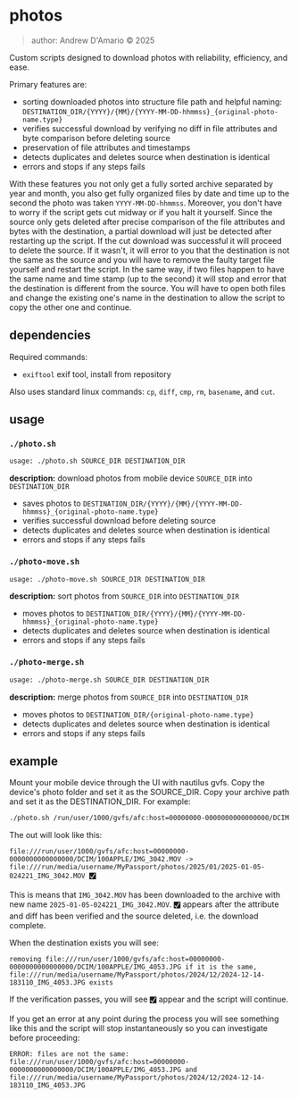 # photos

> author: Andrew D'Amario © 2025

Custom scripts designed to download photos with reliability, efficiency, and ease.

Primary features are:
- sorting downloaded photos into structure file path and helpful naming: `DESTINATION_DIR/{YYYY}/{MM}/{YYYY-MM-DD-hhmmss}_{original-photo-name.type}`
- verifies successful download by verifying no diff in file attributes and byte comparison before deleting source
- preservation of file attributes and timestamps
- detects duplicates and deletes source when destination is identical
- errors and stops if any steps fails

With these features you not only get a fully sorted archive separated by year and month, you also get fully organized files by date and time up to the second the photo was taken `YYYY-MM-DD-hhmmss`. Moreover, you don't have to worry if the script gets cut midway or if you halt it yourself. Since the source only gets deleted after precise comparison of the file attributes and bytes with the destination, a partial download will just be detected after restarting up the script. If the cut download was successful it will proceed to delete the source. If it wasn't, it will error to you that the destination is not the same as the source and you will have to remove the faulty target file yourself and restart the script. In the same way, if two files happen to have the same name and time stamp (up to the second) it will stop and error that the destination is different from the source. You will have to open both files and change the existing one's name in the destination to allow the script to copy the other one and continue.

## dependencies

Required commands:
- `exiftool` exif tool, install from repository

Also uses standard linux commands: `cp`, `diff`, `cmp`, `rm`, `basename`, and `cut`.

## usage

### `./photo.sh`

```sh
usage: ./photo.sh SOURCE_DIR DESTINATION_DIR
```

**description:** download photos from mobile device `SOURCE_DIR` into `DESTINATION_DIR`
- saves photos to `DESTINATION_DIR/{YYYY}/{MM}/{YYYY-MM-DD-hhmmss}_{original-photo-name.type}`
- verifies successful download before deleting source
- detects duplicates and deletes source when destination is identical
- errors and stops if any steps fails

### `./photo-move.sh`

```sh
usage: ./photo-move.sh SOURCE_DIR DESTINATION_DIR
```

**description:** sort photos from `SOURCE_DIR` into `DESTINATION_DIR`
- moves photos to `DESTINATION_DIR/{YYYY}/{MM}/{YYYY-MM-DD-hhmmss}_{original-photo-name.type}`
- detects duplicates and deletes source when destination is identical
- errors and stops if any steps fails

### `./photo-merge.sh`

```sh
usage: ./photo-merge.sh SOURCE_DIR DESTINATION_DIR
```

**description:** merge photos from `SOURCE_DIR` into `DESTINATION_DIR`
- moves photos to `DESTINATION_DIR/{original-photo-name.type}`
- detects duplicates and deletes source when destination is identical
- errors and stops if any steps fails

## example

Mount your mobile device through the UI with nautilus gvfs. Copy the device's photo folder and set it as the SOURCE_DIR. Copy your archive path and set it as the DESTINATION_DIR. For example:

```sh
./photo.sh /run/user/1000/gvfs/afc:host=00000000-0000000000000000/DCIM /run/media/username/MyPassport/photos
```

The out will look like this:

```log
file:///run/user/1000/gvfs/afc:host=00000000-0000000000000000/DCIM/100APPLE/IMG_3042.MOV -> file:///run/media/username/MyPassport/photos/2025/01/2025-01-05-024221_IMG_3042.MOV 🮱
```

This is means that `IMG_3042.MOV` has been downloaded to the archive with new name `2025-01-05-024221_IMG_3042.MOV`. `🮱` appears after the attribute and diff has been verified and the source deleted, i.e. the download complete.

When the destination exists you will see:

```log
removing file:///run/user/1000/gvfs/afc:host=00000000-0000000000000000/DCIM/100APPLE/IMG_4053.JPG if it is the same, file:///run/media/username/MyPassport/photos/2024/12/2024-12-14-183110_IMG_4053.JPG exists 
```

If the verification passes, you will see `🮱` appear and the script will continue.

If you get an error at any point during the process you will see something like this and the script will stop instantaneously so you can investigate before proceeding:

```log
ERROR: files are not the same: file:///run/user/1000/gvfs/afc:host=00000000-0000000000000000/DCIM/100APPLE/IMG_4053.JPG and file:///run/media/username/MyPassport/photos/2024/12/2024-12-14-183110_IMG_4053.JPG
```
